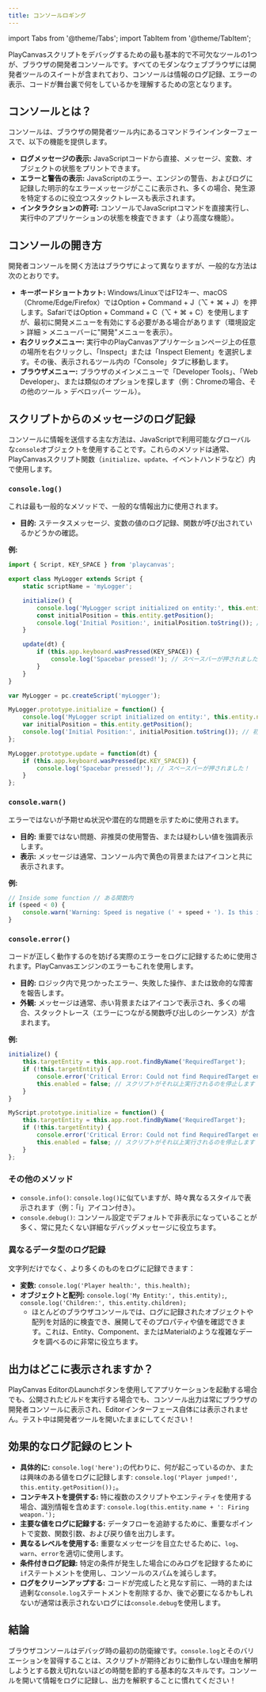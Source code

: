 ```yaml
---
title: コンソールロギング
---
```


import Tabs from '@theme/Tabs';
import TabItem from '@theme/TabItem';

PlayCanvasスクリプトをデバッグするための最も基本的で不可欠なツールの1つが、ブラウザの開発者コンソールです。すべてのモダンなウェブブラウザには開発者ツールのスイートが含まれており、コンソールは情報のログ記録、エラーの表示、コードが舞台裏で何をしているかを理解するための窓となります。

## コンソールとは？

コンソールは、ブラウザの開発者ツール内にあるコマンドラインインターフェースで、以下の機能を提供します。

* **ログメッセージの表示:** JavaScriptコードから直接、メッセージ、変数、オブジェクトの状態をプリントできます。
* **エラーと警告の表示:** JavaScriptのエラー、エンジンの警告、およびログに記録した明示的なエラーメッセージがここに表示され、多くの場合、発生源を特定するのに役立つスタックトレースも表示されます。
* **インタラクションの許可:** コンソールでJavaScriptコマンドを直接実行し、実行中のアプリケーションの状態を検査できます（より高度な機能）。

## コンソールの開き方

開発者コンソールを開く方法はブラウザによって異なりますが、一般的な方法は次のとおりです。

* **キーボードショートカット:** Windows/LinuxではF12キー、macOS（Chrome/Edge/Firefox）ではOption + Command + J（⌥ + ⌘ + J）を押します。SafariではOption + Command + C（⌥ + ⌘ + C）を使用しますが、最初に開発メニューを有効にする必要がある場合があります（環境設定 > 詳細 > メニューバーに"開発"メニューを表示）。
* **右クリックメニュー:** 実行中のPlayCanvasアプリケーションページ上の任意の場所を右クリックし、「Inspect」または「Inspect Element」を選択します。その後、表示されるツール内の「Console」タブに移動します。
* **ブラウザメニュー:** ブラウザのメインメニューで「Developer Tools」、「Web Developer」、または類似のオプションを探します（例：Chromeの場合、その他のツール > デベロッパー ツール）。

## スクリプトからのメッセージのログ記録

コンソールに情報を送信する主な方法は、JavaScriptで利用可能なグローバルな`console`オブジェクトを使用することです。これらのメソッドは通常、PlayCanvasスクリプト関数（`initialize`、`update`、イベントハンドラなど）内で使用します。

### `console.log()`

これは最も一般的なメソッドで、一般的な情報出力に使用されます。

* **目的:** ステータスメッセージ、変数の値のログ記録、関数が呼び出されているかどうかの確認。

**例:**

<Tabs>
<TabItem value="esm" label="ESM">

```javascript
import { Script, KEY_SPACE } from 'playcanvas';

export class MyLogger extends Script {
    static scriptName = 'myLogger';

    initialize() {
        console.log('MyLogger script initialized on entity:', this.entity.name); // MyLoggerスクリプトがエンティティ上で初期化されました：
        const initialPosition = this.entity.getPosition();
        console.log('Initial Position:', initialPosition.toString()); // 初期位置：
    }

    update(dt) {
        if (this.app.keyboard.wasPressed(KEY_SPACE)) {
            console.log('Spacebar pressed!'); // スペースバーが押されました！
        }
    }
}
```

</TabItem>
<TabItem value="classic" label="Classic">

```javascript
var MyLogger = pc.createScript('myLogger');

MyLogger.prototype.initialize = function() {
    console.log('MyLogger script initialized on entity:', this.entity.name); // MyLoggerスクリプトがエンティティ上で初期化されました：
    var initialPosition = this.entity.getPosition();
    console.log('Initial Position:', initialPosition.toString()); // 初期位置：
};

MyLogger.prototype.update = function(dt) {
    if (this.app.keyboard.wasPressed(pc.KEY_SPACE)) {
        console.log('Spacebar pressed!'); // スペースバーが押されました！
    }
};
```

</TabItem>
</Tabs>

### `console.warn()`

エラーではないが予期せぬ状況や潜在的な問題を示すために使用されます。

* **目的:** 重要ではない問題、非推奨の使用警告、または疑わしい値を強調表示します。
* **表示:** メッセージは通常、コンソール内で黄色の背景またはアイコンと共に表示されます。

**例:**

```javascript
// Inside some function // ある関数内
if (speed < 0) {
    console.warn('Warning: Speed is negative (' + speed + '). Is this intentional?'); // 警告：速度が負です（...）。これは意図的ですか？
}
```

### `console.error()`

コードが正しく動作するのを妨げる実際のエラーをログに記録するために使用されます。PlayCanvasエンジンのエラーもこれを使用します。

* **目的:** ロジック内で見つかったエラー、失敗した操作、または致命的な障害を報告します。
* **外観:** メッセージは通常、赤い背景またはアイコンで表示され、多くの場合、スタックトレース（エラーにつながる関数呼び出しのシーケンス）が含まれます。

**例:**

<Tabs>
<TabItem value="esm" label="ESM">

```javascript
initialize() {
    this.targetEntity = this.app.root.findByName('RequiredTarget');
    if (!this.targetEntity) {
        console.error('Critical Error: Could not find RequiredTarget entity! Disabling script.', this.entity.name);
        this.enabled = false; // スクリプトがそれ以上実行されるのを停止します
    }
}
```

</TabItem>
<TabItem value="classic" label="Classic">

```javascript
MyScript.prototype.initialize = function() {
    this.targetEntity = this.app.root.findByName('RequiredTarget');
    if (!this.targetEntity) {
        console.error('Critical Error: Could not find RequiredTarget entity! Disabling script.', this.entity.name);
        this.enabled = false; // スクリプトがそれ以上実行されるのを停止します
    }
};
```

</TabItem>
</Tabs>

### その他のメソッド

* `console.info()`: `console.log()`に似ていますが、時々異なるスタイルで表示されます（例：「i」アイコン付き）。
* `console.debug()`: コンソール設定でデフォルトで非表示になっていることが多く、常に見たくない詳細なデバッグメッセージに役立ちます。

### 異なるデータ型のログ記録

文字列だけでなく、より多くのものをログに記録できます：

* **変数:** `console.log('Player health:', this.health);`
* **オブジェクトと配列:** `console.log('My Entity:', this.entity);`, `console.log('Children:', this.entity.children);`
  * ほとんどのブラウザコンソールでは、ログに記録されたオブジェクトや配列を対話的に検査でき、展開してそのプロパティや値を確認できます。これは、Entity、Component、またはMaterialのような複雑なデータを調べるのに非常に役立ちます。

## 出力はどこに表示されますか？

PlayCanvas EditorのLaunchボタンを使用してアプリケーションを起動する場合でも、公開されたビルドを実行する場合でも、コンソール出力は常にブラウザの開発者コンソールに表示され、Editorインターフェース自体には表示されません。テスト中は開発者ツールを開いたままにしてください！

## 効果的なログ記録のヒント

* **具体的に:** `console.log('here');`の代わりに、何が起こっているのか、または興味のある値をログに記録します: `console.log('Player jumped!', this.entity.getPosition());`。
* **コンテキストを提供する:** 特に複数のスクリプトやエンティティを使用する場合、識別情報を含めます: `console.log(this.entity.name + ': Firing weapon.');`
* **主要な値をログに記録する:** データフローを追跡するために、重要なポイントで変数、関数引数、および戻り値を出力します。
* **異なるレベルを使用する:** 重要なメッセージを目立たせるために、`log`、`warn`、`error`を適切に使用します。
* **条件付きログ記録:** 特定の条件が発生した場合にのみログを記録するために`if`ステートメントを使用し、コンソールのスパムを減らします。
* **ログをクリーンアップする:** コードが完成したと見なす前に、一時的または過剰な`console.log`ステートメントを削除するか、後で必要になるかもしれないが通常は表示されないログには`console.debug`を使用します。

## 結論

ブラウザコンソールはデバッグ時の最初の防衛線です。`console.log`とそのバリエーションを習得することは、スクリプトが期待どおりに動作しない理由を解明しようとする数え切れないほどの時間を節約する基本的なスキルです。コンソールを開いて情報をログに記録し、出力を解釈することに慣れてください！
